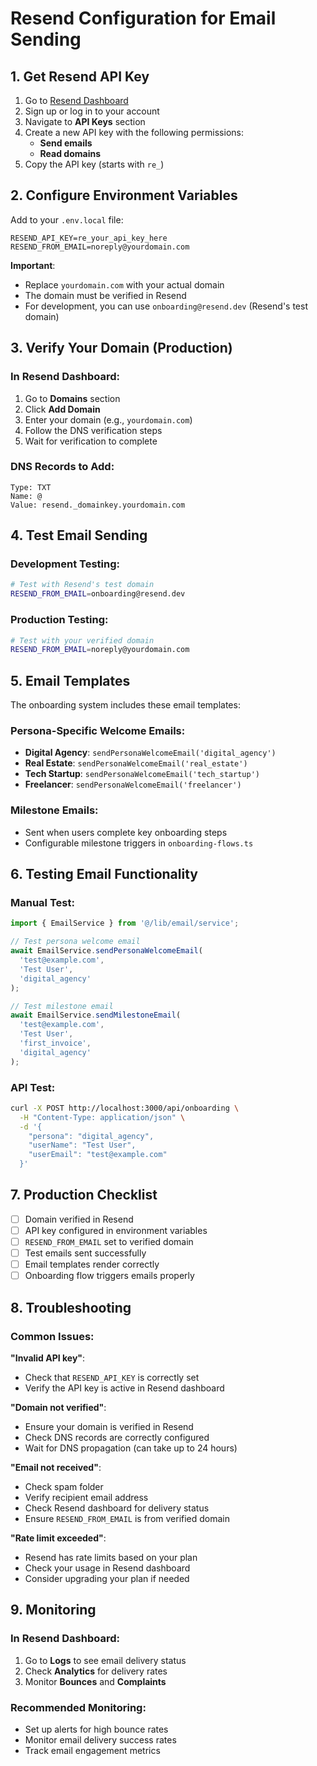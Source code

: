 # Resend Configuration for Email Sending

## 1. Get Resend API Key

1. Go to [Resend Dashboard](https://resend.com)
2. Sign up or log in to your account
3. Navigate to **API Keys** section
4. Create a new API key with the following permissions:
   - **Send emails**
   - **Read domains**
5. Copy the API key (starts with `re_`)

## 2. Configure Environment Variables

Add to your `.env.local` file:
```env
RESEND_API_KEY=re_your_api_key_here
RESEND_FROM_EMAIL=noreply@yourdomain.com
```

**Important**: 
- Replace `yourdomain.com` with your actual domain
- The domain must be verified in Resend
- For development, you can use `onboarding@resend.dev` (Resend's test domain)

## 3. Verify Your Domain (Production)

### In Resend Dashboard:
1. Go to **Domains** section
2. Click **Add Domain**
3. Enter your domain (e.g., `yourdomain.com`)
4. Follow the DNS verification steps
5. Wait for verification to complete

### DNS Records to Add:
```
Type: TXT
Name: @
Value: resend._domainkey.yourdomain.com
```

## 4. Test Email Sending

### Development Testing:
```bash
# Test with Resend's test domain
RESEND_FROM_EMAIL=onboarding@resend.dev
```

### Production Testing:
```bash
# Test with your verified domain
RESEND_FROM_EMAIL=noreply@yourdomain.com
```

## 5. Email Templates

The onboarding system includes these email templates:

### Persona-Specific Welcome Emails:
- **Digital Agency**: `sendPersonaWelcomeEmail('digital_agency')`
- **Real Estate**: `sendPersonaWelcomeEmail('real_estate')`
- **Tech Startup**: `sendPersonaWelcomeEmail('tech_startup')`
- **Freelancer**: `sendPersonaWelcomeEmail('freelancer')`

### Milestone Emails:
- Sent when users complete key onboarding steps
- Configurable milestone triggers in `onboarding-flows.ts`

## 6. Testing Email Functionality

### Manual Test:
```typescript
import { EmailService } from '@/lib/email/service';

// Test persona welcome email
await EmailService.sendPersonaWelcomeEmail(
  'test@example.com',
  'Test User',
  'digital_agency'
);

// Test milestone email
await EmailService.sendMilestoneEmail(
  'test@example.com',
  'Test User',
  'first_invoice',
  'digital_agency'
);
```

### API Test:
```bash
curl -X POST http://localhost:3000/api/onboarding \
  -H "Content-Type: application/json" \
  -d '{
    "persona": "digital_agency",
    "userName": "Test User",
    "userEmail": "test@example.com"
  }'
```

## 7. Production Checklist

- [ ] Domain verified in Resend
- [ ] API key configured in environment variables
- [ ] `RESEND_FROM_EMAIL` set to verified domain
- [ ] Test emails sent successfully
- [ ] Email templates render correctly
- [ ] Onboarding flow triggers emails properly

## 8. Troubleshooting

### Common Issues:

**"Invalid API key"**:
- Check that `RESEND_API_KEY` is correctly set
- Verify the API key is active in Resend dashboard

**"Domain not verified"**:
- Ensure your domain is verified in Resend
- Check DNS records are correctly configured
- Wait for DNS propagation (can take up to 24 hours)

**"Email not received"**:
- Check spam folder
- Verify recipient email address
- Check Resend dashboard for delivery status
- Ensure `RESEND_FROM_EMAIL` is from verified domain

**"Rate limit exceeded"**:
- Resend has rate limits based on your plan
- Check your usage in Resend dashboard
- Consider upgrading your plan if needed

## 9. Monitoring

### In Resend Dashboard:
1. Go to **Logs** to see email delivery status
2. Check **Analytics** for delivery rates
3. Monitor **Bounces** and **Complaints**

### Recommended Monitoring:
- Set up alerts for high bounce rates
- Monitor email delivery success rates
- Track email engagement metrics
